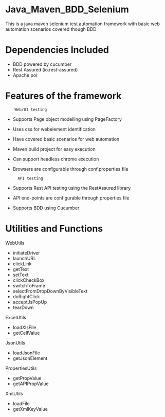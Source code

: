 # Java_Maven_BDD_Selenium
This is a java maven selenium test automation framework with basic web automation scenarios covered though BDD

# Dependencies Included
- BDD powered by cucumber
- Rest Assured (io.rest-assured)
- Apache poi

# Features of the framework

        Web/UI testing
- Supports Page object modelling using PageFactory
- Uses css for webelement identification
- Have covered basic scenarios for web automation
- Maven build project for easy execution
- Can support headless chrome execution
- Browsers are configurable through conf.properties file


        API testing
- Supports Rest API testing using the RestAssured library
- API end-points are configurable through properties file
- Supports BDD using Cucumber

# Utilities and Functions
WebUtils
 - initiateDriver
 - launchURL
 - clickLink
 - getText
 - setText
 - clickCheckBox
 - switchToFrame
 - selectFromDropDownByVisibleText
 - doRightClick
 - acceptJsPopUp
 - tearDown
 
ExcelUtils
 - loadXlsFile
 - getCellValue
 
 JsonUtils
 - loadJsonFile
 - getJsonElement
 
 PropertiesUtils
 - getPropValue
 - getAPIPropValue
 
 XmlUtils
 - loadFile
 - getXmlKeyValue
 
        
